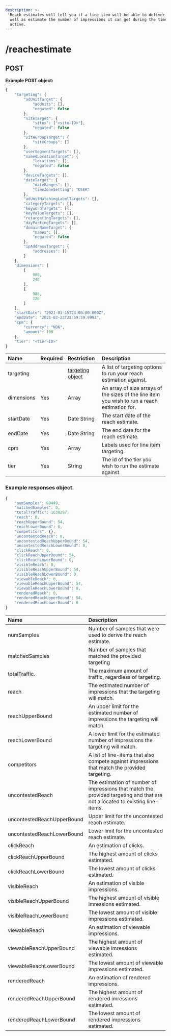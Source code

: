 ```yaml
---
description: >-
  Reach estimates will tell you if a line item will be able to deliver or not as
  well as estimate the number of impressions it can get during the time it is
  active.
---
```


# /reachestimate

## POST

**Example POST object:**

```javascript
{
	"targeting": {
		"adUnitTarget": {
			"adUnits": [],
			"negated": false
		},
		"siteTarget": {
			"sites": ["<site-ID>"],
			"negated": false
		},
		"siteGroupTarget": {
			"siteGroups": []
		},
		"userSegmentTargets": [],
		"namedLocationTarget": {
			"locations": [],
			"negated": false
		},
		"deviceTargets": [],
		"dateTarget": {
			"dateRanges": [],
			"timeZoneSetting": "USER"
		},
		"adUnitMatchingLabelTargets": [],
		"categoryTargets": [],
		"keywordTargets": [],
		"keyValueTargets": [],
		"retargetingTargets": [],
		"dayPartingTargets": [],
		"domainNameTarget": {
			"names": [],
			"negated": false
		},
		"ipAddressTarget": {
			"addresses": []
		}
	},
	"dimensions": [
		[
			980,
			240
		],
		[
			980,
			120
		]
	],
	"startDate": "2021-03-15T23:00:00.000Z",
	"endDate": "2021-03-23T22:59:59.999Z",
	"cpm": {
		"currency": "NOK",
		"amount": 100
	},
	"tier": "<tier-ID>"
}

```

| Name | Required | Restriction | Description |
| :--- | :--- | :--- | :--- |
| targeting |  | [targeting object](../targeting-object.md) | A list of targeting options to run your reach estimation against. |
| dimensions | Yes | Array | An array of size arrays of the sizes of the line item you wish to run a reach estimation for. |
| startDate | Yes | Date String | The start date of the reach estimate. |
| endDate | Yes | Date String | The end date for the reach estimate. |
| cpm | Yes | Array | Labels used for line item targeting. |
| tier | Yes | String | The id of the tier you wish to run the estimate against. |

### Example responses object. 

```javascript
{
	"numSamples": 60449,
	"matchedSamples": 0,
	"totalTraffic": 1630297,
	"reach": 0,
	"reachUpperBound": 54,
	"reachLowerBound": 0,
	"competitors": {},
	"uncontestedReach": 0,
	"uncontestedReachUpperBound": 54,
	"uncontestedReachLowerBound": 0,
	"clickReach": 0,
	"clickReachUpperBound": 54,
	"clickReachLowerBound": 0,
	"visibleReach": 0,
	"visibleReachUpperBound": 54,
	"visibleReachLowerBound": 0,
	"viewableReach": 0,
	"viewableReachUpperBound": 54,
	"viewableReachLowerBound": 0,
	"renderedReach": 0,
	"renderedReachUpperBound": 54,
	"renderedReachLowerBound": 0
}
```

| Name | Description |
| :--- | :--- |
| numSamples | Number of samples that were used to derive the reach estimate. |
| matchedSamples | Number of samples that matched the provided targeting |
| totalTraffic. | The maximum amount of traffic, regardless of targeting. |
| reach | The estimated number of impressions that the targeting will match. |
| reachUpperBound | An upper limit for the estimated number of impressions the targeting will match. |
| reachLowerBound | A lower limit for the estimated number of impressions the targeting will match. |
| competitors | A list of line-items that also compete against impressions that match the provided targeting. |
| uncontestedReach | The estimation of number of impressions that match the provided targeting and that are not allocated to existing line-items. |
| uncontestedReachUpperBound | Upper limit for the uncontested reach estimate. |
| uncontestedReachLowerBound | Lower limit for the uncontested reach estimate. |
| clickReach | An estimation of clicks. |
| clickReachUpperBound | The highest amount of clicks estimated. |
| clickReachLowerBound | The lowest amount of clicks estimated. |
| visibleReach | An estimation of visible impressions. |
| visibleReachUpperBound | The highest amount of visible imressions estimated. |
| visibleReachLowerBound | The lowest amount of visible impressions estimated. |
| viewableReach | An estimation of viewable impressions. |
| viewableReachUpperBound | The highest amount of viewable imressions estimated. |
| viewableReachLowerBound | The lowest amount of viewable impressions estimated. |
| renderedReach | An estimation of rendered impressions. |
| renderedReachUpperBound | The highest amount of rendered imressions estimated. |
| renderedReachLowerBound | The lowest amount of rendered impressions estimated. |

